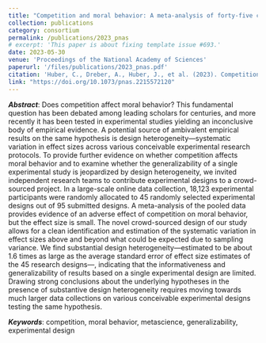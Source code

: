 ```yaml
---
title: "Competition and moral behavior: A meta-analysis of forty-five crowd-sourced experimental designs"
collection: publications
category: consortium
permalink: /publications/2023_pnas
# excerpt: 'This paper is about fixing template issue #693.'
date: 2023-05-30
venue: 'Proceedings of the National Academy of Sciences'
paperurl: '/files/publications/2023_pnas.pdf'
citation: 'Huber, C., Dreber, A., Huber, J., et al. (2023). Competition and moral behavior: A meta-analysis of forty-five crowd-sourced experimental designs. <i>Proceedings of the National Academy of Sciences</i>. 120 (23), 1–10.'
link: "https://doi.org/10.1073/pnas.2215572120"
---
```


***Abstract***: Does competition affect moral behavior? This fundamental question has been debated among leading scholars for centuries, and more recently it has been tested in experimental studies yielding an inconclusive body of empirical evidence. A potential source of ambivalent empirical results on the same hypothesis is design heterogeneity—systematic variation in effect sizes across various conceivable experimental research protocols. To provide further evidence on whether competition affects moral behavior and to examine whether the generalizability of a single experimental study is jeopardized by design heterogeneity, we invited independent research teams to contribute experimental designs to a crowd-sourced project. In a large-scale online data collection, 18,123 experimental participants were randomly allocated to 45 randomly selected experimental designs out of 95 submitted designs. A meta-analysis of the pooled data provides evidence of an adverse effect of competition on moral behavior, but the effect size is small. The novel crowd-sourced design of our study allows for a clean identification and estimation of the systematic variation in effect sizes above and beyond what could be expected due to sampling variance. We find substantial design heterogeneity—estimated to be about 1.6 times as large as the average standard error of effect size estimates of the 45 research designs—, indicating that the informativeness and generalizability of results based on a single experimental design are limited. Drawing strong conclusions about the underlying hypotheses in the presence of substantive design heterogeneity requires moving towards much larger data collections on various conceivable experimental designs testing the same hypothesis.

***Keywords***: competition, moral behavior, metascience, generalizability, experimental design
<!-- JEL Codes: C72, D01, D82, K14 -->

<!-- Presented at: Experimental Finance (Sofia, 2023), Young Economists' Meeting (Brno, 2023) -->

<!-- Data: Full data and preanalysis plan can be found on [OSF](https://osf.io/r6anc/?view_only=547c817285ff41eaaab808275a933855). -->